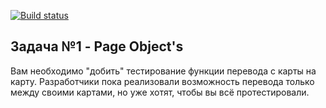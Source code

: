 [![Build status](https://ci.appveyor.com/api/projects/status/4bf5y6f97a9965fd?svg=true)](https://ci.appveyor.com/project/Boarderbare/aqa-dz6-transfecardtocard)

## Задача №1 - Page Object's
Вам необходимо "добить" тестирование функции перевода с карты на карту. 
Разработчики пока реализовали возможность перевода только между своими картами, но уже хотят, чтобы вы всё протестировали.
